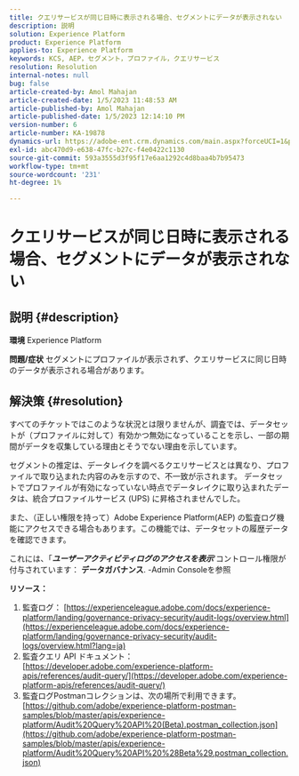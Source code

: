 ```yaml
---
title: クエリサービスが同じ日時に表示される場合、セグメントにデータが表示されない
description: 説明
solution: Experience Platform
product: Experience Platform
applies-to: Experience Platform
keywords: KCS, AEP，セグメント，プロファイル，クエリサービス
resolution: Resolution
internal-notes: null
bug: false
article-created-by: Amol Mahajan
article-created-date: 1/5/2023 11:48:53 AM
article-published-by: Amol Mahajan
article-published-date: 1/5/2023 12:14:10 PM
version-number: 6
article-number: KA-19878
dynamics-url: https://adobe-ent.crm.dynamics.com/main.aspx?forceUCI=1&pagetype=entityrecord&etn=knowledgearticle&id=a34331ea-ee8c-ed11-81ac-6045bd006b3d
exl-id: abc470d9-e638-47fc-b27c-f4e0422c1130
source-git-commit: 593a3555d3f95f17e6aa1292c4d8baa4b7b95473
workflow-type: tm+mt
source-wordcount: '231'
ht-degree: 1%

---
```


# クエリサービスが同じ日時に表示される場合、セグメントにデータが表示されない

## 説明 {#description}

<b>環境</b>
Experience Platform


<b>問題/症状</b>
セグメントにプロファイルが表示されず、クエリサービスに同じ日時のデータが表示される場合があります。


## 解決策 {#resolution}


すべてのチケットではこのような状況とは限りませんが、調査では、データセットが（プロファイルに対して）有効かつ無効になっていることを示し、一部の期間がデータを収集している理由とそうでない理由を示しています。

セグメントの推定は、データレイクを調べるクエリサービスとは異なり、プロファイルで取り込まれた内容のみを示すので、不一致が示されます。 データセットでプロファイルが有効になっていない時点でデータレイクに取り込まれたデータは、統合プロファイルサービス (UPS) に昇格されませんでした。



また、（正しい権限を持って）Adobe Experience Platform(AEP) の監査ログ機能にアクセスできる場合もあります。この機能では、データセットの履歴データを確認できます。

これには、「<b>*ユーザーアクティビティログのアクセスを表示</b>*&#39;コントロール権限が付与されています： <b>データガバナンス</b>. -Admin Consoleを参照



<b>リソース：</b>

1. 監査ログ： [https://experienceleague.adobe.com/docs/experience-platform/landing/governance-privacy-security/audit-logs/overview.html](https://experienceleague.adobe.com/docs/experience-platform/landing/governance-privacy-security/audit-logs/overview.html?lang=ja)
2. 監査クエリ API ドキュメント： [https://developer.adobe.com/experience-platform-apis/references/audit-query/](https://developer.adobe.com/experience-platform-apis/references/audit-query/)
3. 監査ログPostmanコレクションは、次の場所で利用できます。 [https://github.com/adobe/experience-platform-postman-samples/blob/master/apis/experience-platform/Audit%20Query%20API%20(Beta).postman_collection.json](https://github.com/adobe/experience-platform-postman-samples/blob/master/apis/experience-platform/Audit%20Query%20API%20%28Beta%29.postman_collection.json)
